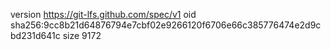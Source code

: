 version https://git-lfs.github.com/spec/v1
oid sha256:9cc8b21d64876794e7cbf02e9266120f6706e66c385776474e2d9cbd231d641c
size 9172
